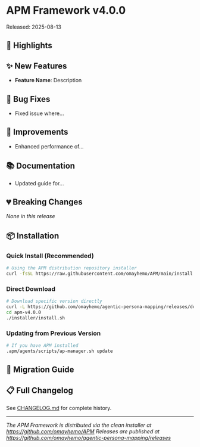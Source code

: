 # APM Framework v4.0.0

Released: 2025-08-13

## 🎉 Highlights

<!-- Brief summary of major changes in this release -->

## ✨ New Features

<!-- List new features with descriptions -->
- **Feature Name**: Description

## 🐛 Bug Fixes

<!-- List bug fixes -->
- Fixed issue where...

## 🔧 Improvements

<!-- List improvements -->
- Enhanced performance of...

## 📚 Documentation

<!-- Documentation updates -->
- Updated guide for...

## 💔 Breaking Changes

_None in this release_

<!-- OR list breaking changes with migration paths -->

## 📦 Installation

### Quick Install (Recommended)

```bash
# Using the APM distribution repository installer
curl -fsSL https://raw.githubusercontent.com/omayhemo/APM/main/install.sh | bash
```

### Direct Download

```bash
# Download specific version directly
curl -L https://github.com/omayhemo/agentic-persona-mapping/releases/download/v4.0.0/apm-v4.0.0.tar.gz | tar -xz
cd apm-v4.0.0
./installer/install.sh
```

### Updating from Previous Version

```bash
# If you have APM installed
.apm/agents/scripts/ap-manager.sh update
```

## 🔄 Migration Guide

<!-- If applicable, provide migration steps -->

## 📋 Full Changelog

See [CHANGELOG.md](https://github.com/omayhemo/agentic-persona-mapping/blob/master/CHANGELOG.md) for complete history.

---

*The APM Framework is distributed via the clean installer at https://github.com/omayhemo/APM*
*Releases are published at https://github.com/omayhemo/agentic-persona-mapping/releases*
